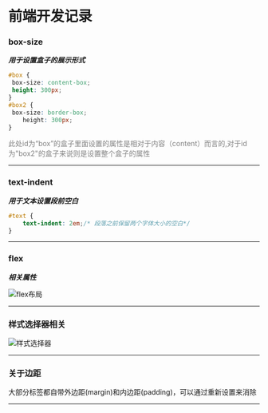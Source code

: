 # 前端开发记录

### box-size

***用于设置盒子的展示形式***

```css
#box {
 box-size: content-box;
 height: 300px;
} 
#box2 {
 box-size: border-box;
    height: 300px;
}
```

<font color="gray">此处id为“box”的盒子里面设置的属性是相对于内容（content）而言的,对于id为"box2"的盒子来说则是设置整个盒子的属性</font> 



---



### text-indent

***用于文本设置段前空白***

```css
#text {
    text-indent: 2em;/* 段落之前保留两个字体大小的空白*/
}
```



---



### flex

***相关属性***

![flex布局](D:\文档\markdown\SomeArticleAndNote\img\前端开发记录\flex相关属性.png)

<font color="gray"></font>

---

### 样式选择器相关

![样式选择器](D:\文档\markdown\SomeArticleAndNote\img\前端开发记录\样式选择器.png)



---



### 关于边距

大部分标签都自带外边距(margin)和内边距(padding)，可以通过重新设置来消除



---




